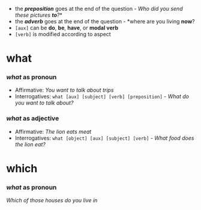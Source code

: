 - the ***preposition*** goes at the end of the question - *Who did you send these pictures **to**?**
- the ***adverb*** goes at the end of the question - *where are you living **now**?
- `[aux]` can be **do**, **be**, **have**, or **modal verb** 
- `[verb]` is modified according to aspect

# what 

### *what* as pronoun
- Affirmative: *You want to talk about trips*
- Interrogatives:  `what [aux] [subject] [verb] [preposition]` - *What do you want to talk about?*

### *what* as adjective
- Affirmative: *The lion eats meat*
- Interrogatives: `what [object] [aux] [subject] [verb]` - *What food does the lion eat?*

# which

### *what* as pronoun

*Which of those houses do you live in*
